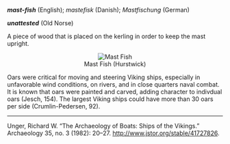 **_mast-fish_** (English); _mastefisk_ (Danish); _Mastfischung_ (German)

**_unattested_** (Old Norse)

  A piece of wood that is placed on the kerling in order to keep the mast upright.
<div align="center">
  
  ![Mast Fish](![ship_mastfish](https://github.com/user-attachments/assets/07cfe730-55e5-4f22-b84e-a42611a570ff))  
  Mast Fish (Hurstwick)

</div>

  Oars were critical for moving and steering Viking ships, especially in unfavorable wind conditions, on rivers, and in close quarters naval combat. It is known that oars were painted and carved, adding character to indivdual oars (Jesch, 154).  The largest Viking ships could have more than 30 oars per side (Crumlin-Pedersen, 92).   

---

 Unger, Richard W. “The Archaeology of Boats: Ships of the Vikings.” Archaeology 35, no. 3 (1982): 20–27. http://www.jstor.org/stable/41727826. 

 
